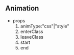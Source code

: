 ## Animation 
* props
    1. animType:"css"|"style"
    2. enterClass
    3. leaveClass
    4. start
    5. end